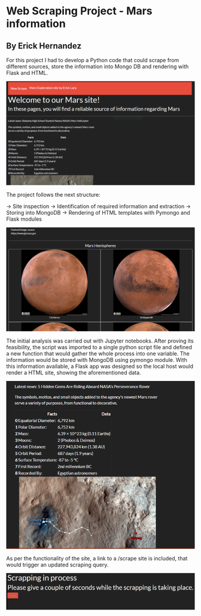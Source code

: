 # Web Scraping Project - Mars information

## By Erick Hernandez

For this project I had to develop a Python code that could scrape from different sources, store the information into Mongo DB and rendering with Flask and HTML.

![Intro](Mission_to_Mars/Resources/Screenshots/Capture1.PNG)

The project follows the next structure:

-> Site inspection
-> Identification of required information and extraction
-> Storing into MongoDB
-> Rendering of HTML templates with Pymongo and Flask modules

![Mars](Mission_to_Mars/Resources/Screenshots/Capture2.PNG)

The initial analysis was carried out with Jupyter notebooks. After proving its feasibility, the script was imported to a single python script file and defined a new function that would gather the whole process into one variable.
The information would be stored with MongoDB using pymongo module. With this information available, a Flask app was designed so the local host would render a HTML site, showing the aforementioned data.

![Mars](Mission_to_Mars/Resources/Screenshots/Capture4.PNG)

As per the functionality of the site, a link to a /scrape site is included, that would trigger an updated scraping query.

![Mars](Mission_to_Mars/Resources/Screenshots/Capture3.PNG)